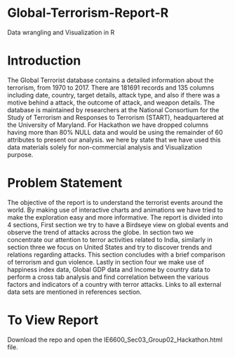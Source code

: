 # Global-Terrorism-Report-R
Data wrangling and Visualization in R

# Introduction

The Global Terrorist database contains a detailed information about the terrorism, from 1970 to 2017. There are 181691 records and 135 columns including date, country, target details, attack type, and also if there was a motive behind a attack, the outcome of attack, and weapon details. The database is maintained by researchers at the National Consortium for the Study of Terrorism and Responses to Terrorism (START), headquartered at the University of Maryland.
For Hackathon we have dropped columns having more than 80% NULL data and would be using the remainder of 60 attributes to present our analysis. we here by state that we have used this data materials solely for non-commercial analysis and Visualization purpose.

# Problem Statement

The objective of the report is to understand the terrorist events around the world. By making use of interactive charts and animations we have tried to make the exploration easy and more informative.
The report is divided into 4 sections, First section we try to have a Birdseye view on global events and observe the trend of attacks across the globe. In section two we concentrate our attention to terror activities related to India, similarly in section three we focus on United States and try to discover trends and relations regarding attacks. This section concludes with a brief comparison of terrorism and gun violence. Lastly in section four we make use of happiness index data, Global GDP data and Income by country data to perform a cross tab analysis and find correlation between the various factors and indicators of a country with terror attacks. Links to all external data sets are mentioned in references section.

# To View Report 

Download the repo and open the IE6600_Sec03_Group02_Hackathon.html file.
